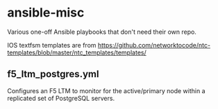 # ansible-misc
Various one-off Ansible playbooks that don't need their own repo.

IOS textfsm templates are from https://github.com/networktocode/ntc-templates/blob/master/ntc_templates/templates/

## f5_ltm_postgres.yml
Configures an F5 LTM to monitor for the active/primary node within a replicated set of PostgreSQL servers.
